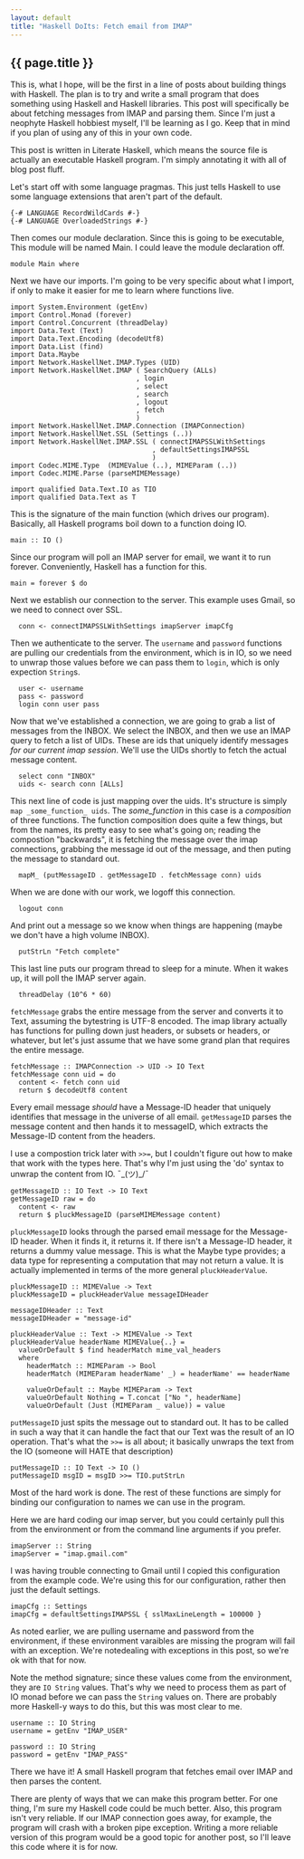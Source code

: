 ```yaml
---
layout: default
title: "Haskell DoIts: Fetch email from IMAP"
---
```


{{ page.title }}
----------------

This is, what I hope, will be the first in a line of posts about
building things with Haskell. The plan is to try and write a small
program that does something using Haskell and Haskell libraries. This
post will specifically be about fetching messages from IMAP and parsing
them. Since I'm just a neophyte Haskell hobbiest myself, I'll be
learning as I go. Keep that in mind if you plan of using any of this in
your own code.

This post is written in Literate Haskell, which means the source file is
actually an executable Haskell program. I'm simply annotating it with
all of blog post fluff.

Let's start off with some language pragmas. This just tells Haskell to
use some language extensions that aren't part of the default.

    {-# LANGUAGE RecordWildCards #-}
    {-# LANGUAGE OverloadedStrings #-}


Then comes our module declaration. Since this is going to be
executable, This module will be named Main. I could leave the module
declaration off.

    module Main where

Next we have our imports. I'm going to be very specific about what I
import, if only to make it easier for me to learn where functions live.

    import System.Environment (getEnv)
    import Control.Monad (forever)
    import Control.Concurrent (threadDelay)
    import Data.Text (Text)
    import Data.Text.Encoding (decodeUtf8)
    import Data.List (find)
    import Data.Maybe
    import Network.HaskellNet.IMAP.Types (UID)
    import Network.HaskellNet.IMAP ( SearchQuery (ALLs)
                                   , login
                                   , select
                                   , search
                                   , logout
                                   , fetch
                                   )
    import Network.HaskellNet.IMAP.Connection (IMAPConnection)
    import Network.HaskellNet.SSL (Settings (..))
    import Network.HaskellNet.IMAP.SSL ( connectIMAPSSLWithSettings
                                       , defaultSettingsIMAPSSL
                                       )
    import Codec.MIME.Type  (MIMEValue (..), MIMEParam (..))
    import Codec.MIME.Parse (parseMIMEMessage)
    
    import qualified Data.Text.IO as TIO
    import qualified Data.Text as T

This is the signature of the main function (which drives our program).
Basically, all Haskell programs boil down to a function doing IO.

    main :: IO ()

Since our program will poll an IMAP server for email, we want it to run
forever. Conveniently, Haskell has a function for this.

    main = forever $ do

Next we establish our connection to the server. This example uses Gmail,
so we need to connect over SSL.

      conn <- connectIMAPSSLWithSettings imapServer imapCfg

Then we authenticate to the server. The `username` and `password`
functions are pulling our credentials from the environment, which is in
IO, so we need to unwrap those values before we can pass them to
`login`, which is only expection `String`s.

      user <- username
      pass <- password
      login conn user pass

Now that we've established a connection, we are going to grab a list of
messages from the INBOX. We select the INBOX, and then we use an IMAP
query to fetch a list of UIDs. These are ids that uniquely identify
messages *for our current imap session*. We'll use the UIDs shortly to
fetch the actual message content.

      select conn "INBOX"
      uids <- search conn [ALLs]

This next line of code is just mapping over the uids. It's structure is
simply `map _some_function_ uids`. The *some\_function* in this case is
a *composition* of three functions. The function composition does quite
a few things, but from the names, its pretty easy to see what's going
on; reading the compostion "backwards", it is fetching the message over
the imap connections, grabbing the message id out of the message, and
then puting the message to standard out.

      mapM_ (putMessageID . getMessageID . fetchMessage conn) uids

When we are done with our work, we logoff this connection.

      logout conn

And print out a message so we know when things are happening (maybe we
don't have a high volume INBOX).

      putStrLn "Fetch complete"

This last line puts our program thread to sleep for a minute. When it
wakes up, it will poll the IMAP server again.

      threadDelay (10^6 * 60)

`fetchMessage` grabs the entire message from the server and converts it
to Text, assuming the bytestring is UTF-8 encoded. The imap library
actually has functions for pulling down just headers, or subsets or
headers, or whatever, but let's just assume that we have some grand plan
that requires the entire message.

    fetchMessage :: IMAPConnection -> UID -> IO Text
    fetchMessage conn uid = do
      content <- fetch conn uid
      return $ decodeUtf8 content

Every email message *should* have a Message-ID header that uniquely
identifies that message in the universe of all email. `getMessageID`
parses the message content and then hands it to messageID, which
extracts the Message-ID content from the headers.

I use a compostion trick later with `>>=`, but I couldn't figure out how
to make that work with the types here. That's why I'm just using the
'do' syntax to unwrap the content from IO. ¯\_(ツ)\_/¯

    getMessageID :: IO Text -> IO Text
    getMessageID raw = do
      content <- raw
      return $ pluckMessageID (parseMIMEMessage content)

`pluckMessageID` looks through the parsed email message for the
Message-ID header. When it finds it, it returns it. If there isn't a
Message-ID header, it returns a dummy value message. This is what the
Maybe type provides; a data type for representing a computation that may
not return a value. It is actually implemented in terms of the more
general `pluckHeaderValue`.

    pluckMessageID :: MIMEValue -> Text
    pluckMessageID = pluckHeaderValue messageIDHeader
    
    messageIDHeader :: Text
    messageIDHeader = "message-id"
    
    pluckHeaderValue :: Text -> MIMEValue -> Text
    pluckHeaderValue headerName MIMEValue{..} =
      valueOrDefault $ find headerMatch mime_val_headers
      where
        headerMatch :: MIMEParam -> Bool
        headerMatch (MIMEParam headerName' _) = headerName' == headerName
    
        valueOrDefault :: Maybe MIMEParam -> Text
        valueOrDefault Nothing = T.concat ["No ", headerName]
        valueOrDefault (Just (MIMEParam _ value)) = value

`putMessageID` just spits the message out to standard out. It has to be
called in such a way that it can handle the fact that our Text was the
result of an IO operation. That's what the `>>=` is all about; it
basically unwraps the text from the IO (someone will HATE that
description)

    putMessageID :: IO Text -> IO ()
    putMessageID msgID = msgID >>= TIO.putStrLn

Most of the hard work is done. The rest of these functions are simply
for binding our configuration to names we can use in the program.

Here we are hard coding our imap server, but you could certainly pull
this from the environment or from the command line arguments if you
prefer.

    imapServer :: String
    imapServer = "imap.gmail.com"

I was having trouble connecting to Gmail until I copied this
configuration from the example code. We're using this for our
configuration, rather then just the default settings.

    imapCfg :: Settings
    imapCfg = defaultSettingsIMAPSSL { sslMaxLineLength = 100000 }

As noted earlier, we are pulling username and password from the
environment, if these environment varaibles are missing the program will
fail with an exception. We're notedealing with exceptions in this post,
so we're ok with that for now.

Note the method signature; since these values come from the environment,
they are `IO String` values. That's why we need to process them as part
of IO monad before we can pass the `String` values on. There are
probably more Haskell-y ways to do this, but this was most clear to me.

    username :: IO String
    username = getEnv "IMAP_USER"
    
    password :: IO String
    password = getEnv "IMAP_PASS"

There we have it! A small Haskell program that fetches email over IMAP
and then parses the content.

There are plenty of ways that we can make this program better. For one
thing, I'm sure my Haskell code could be much better. Also, this program
isn't very reliable. If our IMAP connection goes away, for example, the
program will crash with a broken pipe exception. Writing a more reliable
version of this program would be a good topic for another post, so I'll
leave this code where it is for now.
